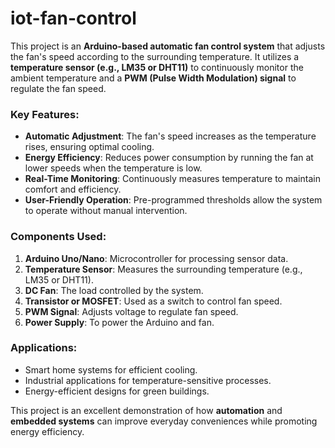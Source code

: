 # iot-fan-control
 

This project is an **Arduino-based automatic fan control system** that adjusts the fan's speed according to the surrounding temperature. It utilizes a **temperature sensor (e.g., LM35 or DHT11)** to continuously monitor the ambient temperature and a **PWM (Pulse Width Modulation) signal** to regulate the fan speed.  

### **Key Features**:  
- **Automatic Adjustment**: The fan's speed increases as the temperature rises, ensuring optimal cooling.  
- **Energy Efficiency**: Reduces power consumption by running the fan at lower speeds when the temperature is low.  
- **Real-Time Monitoring**: Continuously measures temperature to maintain comfort and efficiency.  
- **User-Friendly Operation**: Pre-programmed thresholds allow the system to operate without manual intervention.  

### **Components Used**:  
1. **Arduino Uno/Nano**: Microcontroller for processing sensor data.  
2. **Temperature Sensor**: Measures the surrounding temperature (e.g., LM35 or DHT11).  
3. **DC Fan**: The load controlled by the system.  
4. **Transistor or MOSFET**: Used as a switch to control fan speed.  
5. **PWM Signal**: Adjusts voltage to regulate fan speed.  
6. **Power Supply**: To power the Arduino and fan.  

### **Applications**:  
- Smart home systems for efficient cooling.  
- Industrial applications for temperature-sensitive processes.  
- Energy-efficient designs for green buildings.  

This project is an excellent demonstration of how **automation** and **embedded systems** can improve everyday conveniences while promoting energy efficiency.

